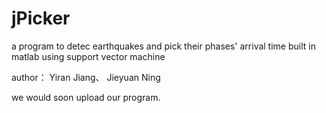 # jPicker
a program to detec earthquakes and pick their phases' arrival time  built in matlab using support vector machine

author： Yiran Jiang、 Jieyuan Ning

we would soon upload our program. 
